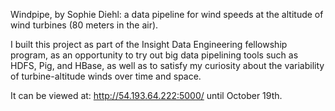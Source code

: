 Windpipe, by Sophie Diehl: a data pipeline for wind speeds at the altitude of wind turbines (80 meters in the air).

I built this project as part of the Insight Data Engineering fellowship program, as an opportunity to try out big data pipelining tools such as HDFS, Pig, and HBase, as well as to satisfy my curiosity about the variability of turbine-altitude winds over time and space.

It can be viewed at:
http://54.193.64.222:5000/
until October 19th.
